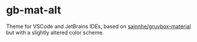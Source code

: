 # gb-mat-alt

Theme for VSCode and JetBrains IDEs, based on [sainnhe/gruvbox-material](https://github.com/sainnhe/gruvbox-material) but with a slightly altered color scheme.
